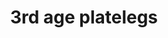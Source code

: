 ---
layout: item
title: 3rd age platelegs
item-id: 10346
datatable: true
id: 10346
name: "3rd age platelegs"
members: true
lowalch: 80000
highalch: 120000
examine: "Fabulously ancient armour beaten from magical silver."
monsters:
  - id: 8633
    name: "The Mimic"
    members: true
    combat_level: 186
    wiki_url: "https://oldschool.runescape.wiki/w/The_Mimic"
    drops:
      - quantity: "1"
        rarity: 0.00019069412662090009
    image: "https://oldschool.runescape.wiki/images/f/f3/The_Mimic.png?b45f4"
---